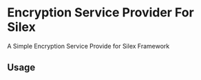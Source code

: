 # Encryption Service Provider For Silex

A Simple Encryption Service Provide for Silex Framework

## Usage

